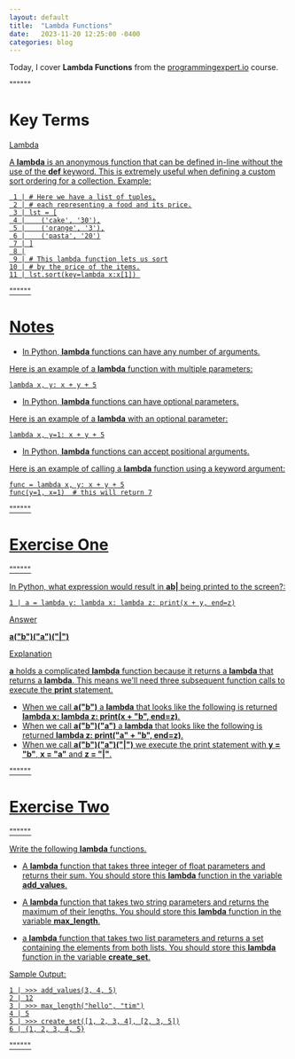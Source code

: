```yaml
---
layout: default
title:  "Lambda Functions"
date:   2023-11-20 12:25:00 -0400
categories: blog
---
```


Today, I cover __Lambda Functions__ from the [programmingexpert.io][course-site] course.

""""""

# Key Terms

<u>Lambda<u>

A __lambda__ is an anonymous function that can be defined in-line without the use of the __def__ keyword. This is extremely useful when defining a custom sort ordering for a collection. Example:

     1 | # Here we have a list of tuples,
     2 | # each representing a food and its price.
     3 | lst = [
     4 |    ('cake', '30'),
     5 |    ('orange', '3'),
     6 |    ('pasta', '20')
     7 | ]
     8 |
     9 | # This lambda function lets us sort
    10 | # by the price of the items.
    11 | lst.sort(key=lambda x:x[1]) 

""""""

# Notes

- In Python, __lambda__ functions can have any number of arguments. 

Here is an example of a __lambda__ function with multiple parameters:

    lambda x, y: x + y + 5

- In Python, __lambda__ functions can have optional parameters. 

Here is an example of a __lambda__ with an optional parameter:

    lambda x, y=1: x + y + 5

- In Python, __lambda__ functions can accept positional arguments. 

Here is an example of calling a __lambda__ function using a keyword argument:

    func = lambda x, y: x + y + 5
    func(y=1, x=1)  # this will return 7

""""""

# Exercise One

""""""

In Python, what expression would result in __ab\|__ being printed to the screen?:

    1 | a = lambda y: lambda x: lambda z: print(x + y, end=z)

<u>Answer<u>

__a("b")("a")("\|")__

<u>Explanation<u>

__a__ holds a complicated __lambda__ function because it returns a __lambda__ that returns a __lambda__. This means we'll need three subsequent function calls to execute the __print__ statement.

- When we call __a("b")__ a __lambda__ that looks like the following is returned __lambda x: lambda z: print(x + "b", end=z)__.
- When we call __a("b")("a")__ a __lambda__ that looks like the following is returned __lambda z: print("a" + "b", end=z)__.
- When we call __a("b")("a")("\|")__ we execute the print statement with __y = "b"__, __x = "a"__ and __z = "\|"__.

""""""

# Exercise Two

""""""

Write the following __lambda__ functions.

- A __lambda__ function that takes three integer of float parameters and returns their sum. You should store this __lambda__ function in the variable __add_values__.

- A __lambda__ function that takes two string parameters and returns the maximum of their lengths. You should store this __lambda__ function in the variable __max_length__.

- a __lambda__ function that takes two list parameters and returns a set containing the elements from both lists. You should store this __lambda__ function in the variable __create_set__.

Sample Output:

    1 | >>> add_values(3, 4, 5)
    2 | 12
    3 | >>> max_length("hello", "tim")
    4 | 5
    5 | >>> create_set([1, 2, 3, 4], [2, 3, 5])
    6 | {1, 2, 3, 4, 5}

""""""

[course-site]: https://www.programmingexpert.io/index